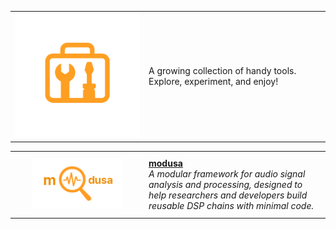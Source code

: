 <table>
  <tr>
    <td width="200" valign="middle">
      <a href="https://www.github.com/meluron-toolbox" target="_blank">
        <img src="https://raw.githubusercontent.com/meluron/assets/refs/heads/main/logos/meluron-toolbox/orig.png" width="250" alt="meluron-toolbox logo" />
      </a>
    </td>
    <td valign="middle">
       A growing collection of handy tools. Explore, experiment, and enjoy!
    </td>
  </tr>
</table>

<table>
    <td height=100 width=200 align="center">
      <a href="https://www.github.com/meluron-toolbox/modusa" target="_blank">
        <img src="https://raw.githubusercontent.com/meluron/assets/refs/heads/main/logos/meluron-toolbox/modusa/orig.png" height=80 alt="modusa" />
      </a>
    </td>
    <td>
      <a href="https://github.com/meluron-toolbox/modusa" target="_blank"><strong>modusa</strong></a><br/>
      <em>A modular framework for audio signal analysis and processing, designed to help researchers and developers build reusable DSP chains with minimal code.</em>
    </td>
  </tr>
</table>
